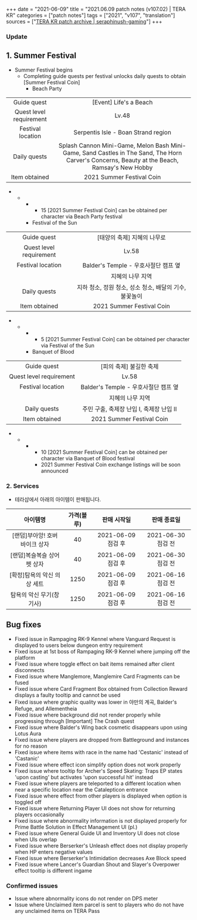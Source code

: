 +++
date = "2021-06-09"
title = "2021.06.09 patch notes (v107.02) | TERA KR"
categories = ["patch notes"]
tags = ["2021", "v107", "translation"]
sources = ["[TERA KR patch archive | seraphinush-gaming](/ko/patch/2021/v107-02)"]
+++

### Update

## **1.** Summer Festival
- Summer Festival begins
  - Completing guide quests per festival unlocks daily quests to obtain [Summer Festival Coin]
    - Beach Party

|||
| :-: | :-: |
| Guide quest | [Event] Life's a Beach |
| Quest level requirement | Lv.48 |
| Festival location | Serpentis Isle - Boan Strand region |
| Daily quests | Splash Cannon Mini-Game, Melon Bash Mini-Game, Sand Castles in The Sand, The Horn Carver's Concerns, Beauty at the Beach, Ramsay's New Hobby |
| Item obtained | 2021 Summer Festival Coin |

- 
  - 
    - 
      - 15 [2021 Summer Festival Coin] can be obtained per character via Beach Party festival
    - Festival of the Sun

|||
| :-: | :-: |
| Guide quest | [태양의 축제] 지혜의 나무로 |
| Quest level requirement | Lv.58 |
| Festival location | Balder's Temple - 우호사절단 캠프 옆 |
|| 지혜의 나무 지역 |
| Daily quests | 지하 청소, 정원 청소, 성소 청소, 배달의 기수, 불꽃놀이 |
| Item obtained | 2021 Summer Festival Coin |

- 
  - 
    - 
      - 5 [2021 Summer Festival Coin] can be obtained per character via Festival of the Sun
    - Banquet of Blood

|||
| :-: | :-: |
| Guide quest | [피의 축제] 불길한 축제 |
| Quest level requirement | Lv.58 |
| Festival location | Balder's Temple - 우호사절단 캠프 옆 |
|| 지혜의 나무 지역 |
| Daily quests | 주민 구출, 축제장 난입 I, 축제장 난입 II |
| Item obtained | 2021 Summer Festival Coin |

- 
  - 
    - 
      - 10 [2021 Summer Festival Coin] can be obtained per character via Banquet of Blood festival
      - 2021 Summer Festival Coin exchange listings will be soon announced

### **2.** Services
- 테라샵에서 아래의 아이템이 판매됩니다.

| 아이템명 | 가격(블루) | 판매 시작일 | 판매 종료일 |
| :-: | :-: | :-: | :-: |
| [랜덤]부아앙! 호버 바이크 상자 | 40 | 2021-06-09 점검 후 | 2021-06-30 점검 전 |
| [랜덤]복슬복슬 상어 펫 상자 | 40 | 2021-06-09 점검 후 | 2021-06-30 점검 전 |
| [확정]탐욕의 악신 의상 세트 | 1250 | 2021-06-09 점검 후 | 2021-06-16 점검 전 |
| 탐욕의 악신 무기(창기사) | 1250 | 2021-06-09 점검 후 | 2021-06-16 점검 전 |

## Bug fixes

- Fixed issue in Rampaging RK-9 Kennel where Vanguard Request is displayed to users below dungeon entry requirement
- Fixed issue at 1st boss of Rampaging RK-9 Kennel where jumping off the platform 
- Fixed issue where toggle effect on bait items remained after client disconnects
- Fixed issue where Manglemore, Manglemire Card Fragments can be fused
- Fixed issue where Card Fragment Box obtained from Collection Reward displays a faulty tooltip and cannot be used
- Fixed issue where graphic quality was lower in 야만의 계곡, Balder's Refuge, and Allementheia
- Fixed issue where background did not render properly while progressing through [Important] The Crash quest
- Fixed issue where Balder's Wing back cosmetic disappears upon using Lotus Aura
- Fixed issue where players are dropped from Battleground and instances for no reason
- Fixed issue where items with race in the name had 'Cestanic' instead of 'Castanic'
- Fixed issue where effect icon simplify option does not work properly
- Fixed issue where tooltip for Archer's Speed Skating: Traps EP states 'upon casting' but activates 'upon successful hit' instead
- Fixed issue where players are teleported to a different location when near a specific location near the Catalepticon entrance
- Fixed issue where effect from other players is displayed when option is toggled off
- Fixed issue where Returning Player UI does not show for returning players occasionally
- Fixed issue where abnormality information is not displayed properly for Prime Battle Solution in Effect Management UI (pl.)
- Fixed issue where General Guide UI and Inventory UI does not close when UIs overlap
- Fixed issue where Berserker's Unleash effect does not display properly when HP enters negative values
- Fixed issue where Berserker's Intimidation decreases Axe Block speed
- Fixed issue where Lancer's Guardian Shout and Slayer's Overpower effect tooltip is different ingame

### Confirmed issues
- Issue where abnormality icons do not render on DPS meter
- Issue where Unclaimed item parcel is sent to players who do not have any unclaimed items on TERA Pass
